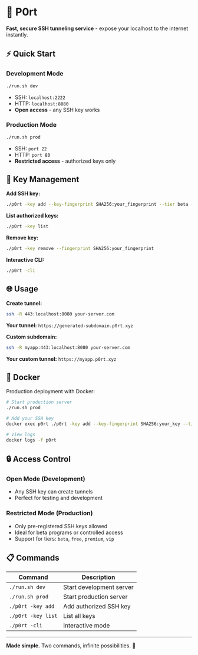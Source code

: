 # 🚀 P0rt

**Fast, secure SSH tunneling service** - expose your localhost to the internet instantly.

## ⚡ Quick Start

### Development Mode
```bash
./run.sh dev
```
- SSH: `localhost:2222`
- HTTP: `localhost:8080`
- **Open access** - any SSH key works

### Production Mode
```bash
./run.sh prod
```
- SSH: `port 22`
- HTTP: `port 80`
- **Restricted access** - authorized keys only

## 🔑 Key Management

**Add SSH key:**
```bash
./p0rt -key add --key-fingerprint SHA256:your_fingerprint --tier beta --comment "Your Name"
```

**List authorized keys:**
```bash
./p0rt -key list
```

**Remove key:**
```bash
./p0rt -key remove --fingerprint SHA256:your_fingerprint
```

**Interactive CLI:**
```bash
./p0rt -cli
```

## 🌐 Usage

**Create tunnel:**
```bash
ssh -R 443:localhost:8080 your-server.com
```

**Your tunnel:** `https://generated-subdomain.p0rt.xyz`

**Custom subdomain:**
```bash
ssh -R myapp:443:localhost:8080 your-server.com
```

**Your custom tunnel:** `https://myapp.p0rt.xyz`

## 🐳 Docker

Production deployment with Docker:
```bash
# Start production server
./run.sh prod

# Add your SSH key
docker exec p0rt ./p0rt -key add --key-fingerprint SHA256:your_key --tier beta

# View logs
docker logs -f p0rt
```

## 🔒 Access Control

### Open Mode (Development)
- Any SSH key can create tunnels
- Perfect for testing and development

### Restricted Mode (Production)
- Only pre-registered SSH keys allowed
- Ideal for beta programs or controlled access
- Support for tiers: `beta`, `free`, `premium`, `vip`

## 📋 Commands

| Command | Description |
|---------|-------------|
| `./run.sh dev` | Start development server |
| `./run.sh prod` | Start production server |
| `./p0rt -key add` | Add authorized SSH key |
| `./p0rt -key list` | List all keys |
| `./p0rt -cli` | Interactive mode |

---

**Made simple.** Two commands, infinite possibilities. 🚪